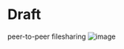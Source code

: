 # Draft
peer-to-peer filesharing
![image](https://github.com/user-attachments/assets/9262bc74-be92-4c44-9302-319a114eee66)
